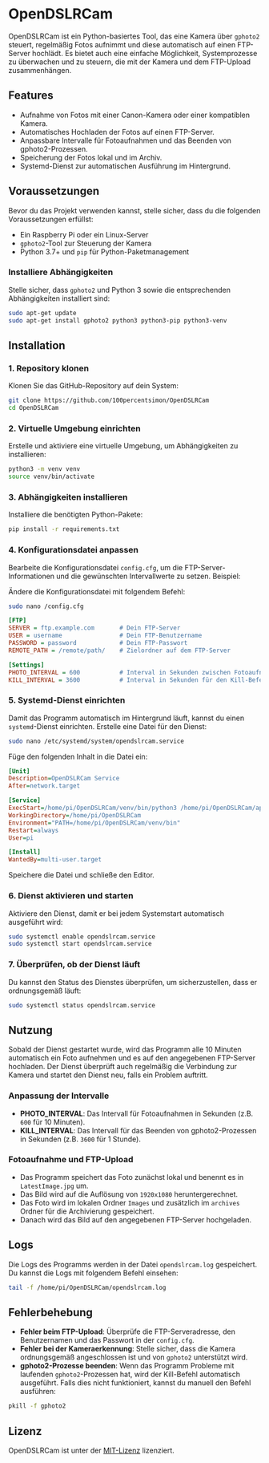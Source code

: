 
# OpenDSLRCam

OpenDSLRCam ist ein Python-basiertes Tool, das eine Kamera über `gphoto2` steuert, regelmäßig Fotos aufnimmt und diese automatisch auf einen FTP-Server hochlädt. Es bietet auch eine einfache Möglichkeit, Systemprozesse zu überwachen und zu steuern, die mit der Kamera und dem FTP-Upload zusammenhängen.

## Features

- Aufnahme von Fotos mit einer Canon-Kamera oder einer kompatiblen Kamera.
- Automatisches Hochladen der Fotos auf einen FTP-Server.
- Anpassbare Intervalle für Fotoaufnahmen und das Beenden von gphoto2-Prozessen.
- Speicherung der Fotos lokal und im Archiv.
- Systemd-Dienst zur automatischen Ausführung im Hintergrund.

## Voraussetzungen

Bevor du das Projekt verwenden kannst, stelle sicher, dass du die folgenden Voraussetzungen erfüllst:

- Ein Raspberry Pi oder ein Linux-Server
- `gphoto2`-Tool zur Steuerung der Kamera
- Python 3.7+ und `pip` für Python-Paketmanagement

### Installiere Abhängigkeiten

Stelle sicher, dass `gphoto2` und Python 3 sowie die entsprechenden Abhängigkeiten installiert sind:

```bash
sudo apt-get update
sudo apt-get install gphoto2 python3 python3-pip python3-venv
```

## Installation

### 1. Repository klonen

Klonen Sie das GitHub-Repository auf dein System:

```bash
git clone https://github.com/100percentsimon/OpenDSLRCam
cd OpenDSLRCam
```

### 2. Virtuelle Umgebung einrichten

Erstelle und aktiviere eine virtuelle Umgebung, um Abhängigkeiten zu installieren:

```bash
python3 -m venv venv
source venv/bin/activate
```

### 3. Abhängigkeiten installieren

Installiere die benötigten Python-Pakete:

```bash
pip install -r requirements.txt
```

### 4. Konfigurationsdatei anpassen

Bearbeite die Konfigurationsdatei `config.cfg`, um die FTP-Server-Informationen und die gewünschten Intervallwerte zu setzen. Beispiel:

Ändere die Konfigurationsdatei mit folgendem Befehl:

```bash
sudo nano /config.cfg
```

```ini
[FTP]
SERVER = ftp.example.com       # Dein FTP-Server
USER = username                # Dein FTP-Benutzername
PASSWORD = password            # Dein FTP-Passwort
REMOTE_PATH = /remote/path/    # Zielordner auf dem FTP-Server

[Settings]
PHOTO_INTERVAL = 600           # Interval in Sekunden zwischen Fotoaufnahmen (z.B. 600 für alle 10 Minuten)
KILL_INTERVAL = 3600           # Interval in Sekunden für den Kill-Befehl (z.B. 3600 für jede Stunde)
```

### 5. Systemd-Dienst einrichten

Damit das Programm automatisch im Hintergrund läuft, kannst du einen `systemd`-Dienst einrichten. Erstelle eine Datei für den Dienst:

```bash
sudo nano /etc/systemd/system/opendslrcam.service
```

Füge den folgenden Inhalt in die Datei ein:

```ini
[Unit]
Description=OpenDSLRCam Service
After=network.target

[Service]
ExecStart=/home/pi/OpenDSLRCam/venv/bin/python3 /home/pi/OpenDSLRCam/app.py
WorkingDirectory=/home/pi/OpenDSLRCam
Environment="PATH=/home/pi/OpenDSLRCam/venv/bin"
Restart=always
User=pi

[Install]
WantedBy=multi-user.target
```

Speichere die Datei und schließe den Editor.

### 6. Dienst aktivieren und starten

Aktiviere den Dienst, damit er bei jedem Systemstart automatisch ausgeführt wird:

```bash
sudo systemctl enable opendslrcam.service
sudo systemctl start opendslrcam.service
```

### 7. Überprüfen, ob der Dienst läuft

Du kannst den Status des Dienstes überprüfen, um sicherzustellen, dass er ordnungsgemäß läuft:

```bash
sudo systemctl status opendslrcam.service
```

## Nutzung

Sobald der Dienst gestartet wurde, wird das Programm alle 10 Minuten automatisch ein Foto aufnehmen und es auf den angegebenen FTP-Server hochladen. Der Dienst überprüft auch regelmäßig die Verbindung zur Kamera und startet den Dienst neu, falls ein Problem auftritt.

### Anpassung der Intervalle

- **PHOTO_INTERVAL**: Das Intervall für Fotoaufnahmen in Sekunden (z.B. `600` für 10 Minuten).
- **KILL_INTERVAL**: Das Intervall für das Beenden von gphoto2-Prozessen in Sekunden (z.B. `3600` für 1 Stunde).

### Fotoaufnahme und FTP-Upload

- Das Programm speichert das Foto zunächst lokal und benennt es in `LatestImage.jpg` um.
- Das Bild wird auf die Auflösung von `1920x1080` heruntergerechnet.
- Das Foto wird im lokalen Ordner `Images` und zusätzlich im `archives` Ordner für die Archivierung gespeichert.
- Danach wird das Bild auf den angegebenen FTP-Server hochgeladen.

## Logs

Die Logs des Programms werden in der Datei `opendslrcam.log` gespeichert. Du kannst die Logs mit folgendem Befehl einsehen:

```bash
tail -f /home/pi/OpenDSLRCam/opendslrcam.log
```

## Fehlerbehebung

- **Fehler beim FTP-Upload**: Überprüfe die FTP-Serveradresse, den Benutzernamen und das Passwort in der `config.cfg`.
- **Fehler bei der Kameraerkennung**: Stelle sicher, dass die Kamera ordnungsgemäß angeschlossen ist und von `gphoto2` unterstützt wird.
- **gphoto2-Prozesse beenden**: Wenn das Programm Probleme mit laufenden `gphoto2`-Prozessen hat, wird der Kill-Befehl automatisch ausgeführt. Falls dies nicht funktioniert, kannst du manuell den Befehl ausführen:

```bash
pkill -f gphoto2
```

## Lizenz

OpenDSLRCam ist unter der [MIT-Lizenz](LICENSE) lizenziert.
